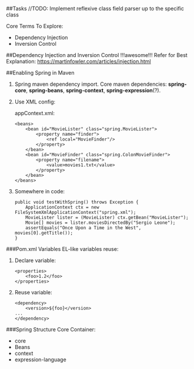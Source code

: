 ##Tasks
//TODO: Implement reflexive class field parser up to the specific class

Core Terms To Explore:
-   Dependency Injection
-   Inversion Control

##Dependency Injection and Inversion Control
!!!awesome!!!
Refer for Best Explanation:
https://martinfowler.com/articles/injection.html




##Enabling Spring in Maven
1. Spring maven dependency import. Core maven dependencies: **spring-core**, **spring-beans**, 
**spring-context**, **spring-expression**(?).
2. Use XML config:
    
    appContext.xml:
     ```
     <beans>
         <bean id="MovieLister" class="spring.MovieLister">
             <property name="finder">
                 <ref local="MovieFinder"/>
             </property>
         </bean>
         <bean id="MovieFinder" class="spring.ColonMovieFinder">
             <property name="filename">
                 <value>movies1.txt</value>
             </property>
         </bean>
     </beans>
    ```
3. Somewhere in code:
    ```
    public void testWithSpring() throws Exception {
        ApplicationContext ctx = new FileSystemXmlApplicationContext("spring.xml");
        MovieLister lister = (MovieLister) ctx.getBean("MovieLister");
        Movie[] movies = lister.moviesDirectedBy("Sergio Leone");
        assertEquals("Once Upon a Time in the West", movies[0].getTitle());
    }
    ```
    
###Pom.xml Variables
EL-like variables reuse:
1. Declare variable:
    ```
    <properties>
        <foo>1.2</foo>
    </properties>
    ```
2. Reuse variable:
    ```
    <dependency>
        <version>${foo}</version>
    ...
   </dependency>
    ```
   
###Spring Structure
Core Container:
- core
- Beans
- context
- expression-language
    


